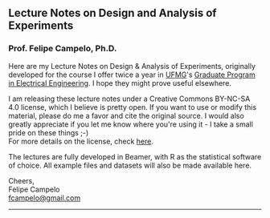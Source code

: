 ## Lecture Notes on Design and Analysis of Experiments  
### **Prof. Felipe Campelo, Ph.D.**  

Here are my Lecture Notes on Design & Analysis of Experiments, originally developed for the course I offer twice a year in [UFMG](http://www.ufmg.br)'s [Graduate Program in Electrical Engineering](http://ppgee.ufmg.br/index.php). I hope they might prove useful elsewhere.

I am releasing these lecture notes under a Creative Commons BY-NC-SA 4.0 license, which I believe is pretty open. If you want to use or modify this material, please do me a favor and cite the original source. I would also greatly appreciate if you let me know where you're using it - I take a small pride on these things ;-)  
For more details on the license, check [here](https://creativecommons.org/licenses/by-nc-sa/4.0/).

The lectures are fully developed in Beamer, with R as the statistical software of choice. All example files and datasets will also be made available here.

Cheers,  
Felipe Campelo  
fcampelo@gmail.com

------

